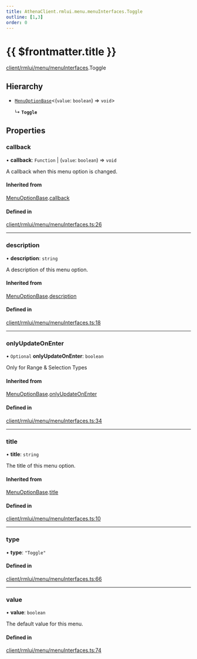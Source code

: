 ```yaml
---
title: AthenaClient.rmlui.menu.menuInterfaces.Toggle
outline: [1,3]
order: 0
---
```


# {{ $frontmatter.title }}


[client/rmlui/menu/menuInterfaces](../modules/client_rmlui_menu_menuInterfaces.md).Toggle

## Hierarchy

- [`MenuOptionBase`](client_rmlui_menu_menuInterfaces_Internal_MenuOptionBase.md)<(`value`: `boolean`) => `void`\>

  ↳ **`Toggle`**

## Properties

### callback

• **callback**: `Function` \| (`value`: `boolean`) => `void`

A callback when this menu option is changed.

#### Inherited from

[MenuOptionBase](client_rmlui_menu_menuInterfaces_Internal_MenuOptionBase.md).[callback](client_rmlui_menu_menuInterfaces_Internal_MenuOptionBase.md#callback)

#### Defined in

[client/rmlui/menu/menuInterfaces.ts:26](https://github.com/Stuyk/altv-athena/blob/27ff03a/src/core/client/rmlui/menu/menuInterfaces.ts#L26)

___

### description

• **description**: `string`

A description of this menu option.

#### Inherited from

[MenuOptionBase](client_rmlui_menu_menuInterfaces_Internal_MenuOptionBase.md).[description](client_rmlui_menu_menuInterfaces_Internal_MenuOptionBase.md#description)

#### Defined in

[client/rmlui/menu/menuInterfaces.ts:18](https://github.com/Stuyk/altv-athena/blob/27ff03a/src/core/client/rmlui/menu/menuInterfaces.ts#L18)

___

### onlyUpdateOnEnter

• `Optional` **onlyUpdateOnEnter**: `boolean`

Only for Range & Selection Types

#### Inherited from

[MenuOptionBase](client_rmlui_menu_menuInterfaces_Internal_MenuOptionBase.md).[onlyUpdateOnEnter](client_rmlui_menu_menuInterfaces_Internal_MenuOptionBase.md#onlyUpdateOnEnter)

#### Defined in

[client/rmlui/menu/menuInterfaces.ts:34](https://github.com/Stuyk/altv-athena/blob/27ff03a/src/core/client/rmlui/menu/menuInterfaces.ts#L34)

___

### title

• **title**: `string`

The title of this menu option.

#### Inherited from

[MenuOptionBase](client_rmlui_menu_menuInterfaces_Internal_MenuOptionBase.md).[title](client_rmlui_menu_menuInterfaces_Internal_MenuOptionBase.md#title)

#### Defined in

[client/rmlui/menu/menuInterfaces.ts:10](https://github.com/Stuyk/altv-athena/blob/27ff03a/src/core/client/rmlui/menu/menuInterfaces.ts#L10)

___

### type

• **type**: ``"Toggle"``

#### Defined in

[client/rmlui/menu/menuInterfaces.ts:66](https://github.com/Stuyk/altv-athena/blob/27ff03a/src/core/client/rmlui/menu/menuInterfaces.ts#L66)

___

### value

• **value**: `boolean`

The default value for this menu.

#### Defined in

[client/rmlui/menu/menuInterfaces.ts:74](https://github.com/Stuyk/altv-athena/blob/27ff03a/src/core/client/rmlui/menu/menuInterfaces.ts#L74)

